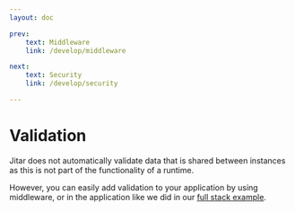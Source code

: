 ```yaml
---
layout: doc

prev:
    text: Middleware
    link: /develop/middleware

next:
    text: Security
    link: /develop/security

---
```


# Validation

Jitar does not automatically validate data that is shared between instances as this is not part of the functionality of a runtime.

However, you can easily add validation to your application by using middleware, or in the application like we did in our [full stack example](../examples/full-stack).

